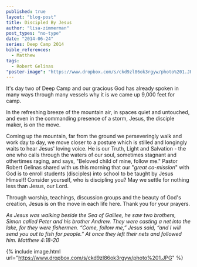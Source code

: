 ```yaml
---
published: true
layout: "blog-post"
title: Discipled By Jesus
author: "lisa-zimmerman"
post_types: "no-type"
date: "2014-06-24"
series: Deep Camp 2014
bible_references: 
  - Matthew
tags: 
  - Robert Gelinas
"poster-image": "https://www.dropbox.com/s/ckd9zl86ok3rgyw/photo%201.JPG"
---
```


It's day two of Deep Camp and our gracious God has already spoken in many ways through many vessels why it is we came up 9,000 feet for camp.  

In the refreshing breeze of the mountain air, in spaces quiet and untouched, and even in the commanding presence of a storm, Jesus, the disciple maker, is on the move.  

Coming up the mountain, far from the ground we perseveringly walk and work day to day, we move closer to a posture which is stilled and longingly waits to hear Jesus' loving voice.  He is our Truth, Light and Salvation - the one who calls through the waters of our soul, sometimes stagnant and othertimes raging, and says, "Beloved child of mine, follow me."  Pastor Robert Gelinas shared with us this morning that our "*great co-mission*" with God is to enroll students (disciples) into school to be taught by Jesus Himself!  Consider yourself, who is discipling you?  May we settle for nothing less than Jesus, our Lord.    

Through worship, teachings, discussion groups and the beauty of God's creation, Jesus is on the move in each life here.  Thank you for your prayers.

*As Jesus was walking beside the Sea of Galilee, he saw two brothers, Simon called Peter and his brother Andrew. They were casting a net into the lake, for they were fishermen. “Come, follow me,” Jesus said, “and I will send you out to fish for people.”  At once they left their nets and followed him.  Matthew 4:18-20*

{% include image.html url="https://www.dropbox.com/s/ckd9zl86ok3rgyw/photo%201.JPG" %}
